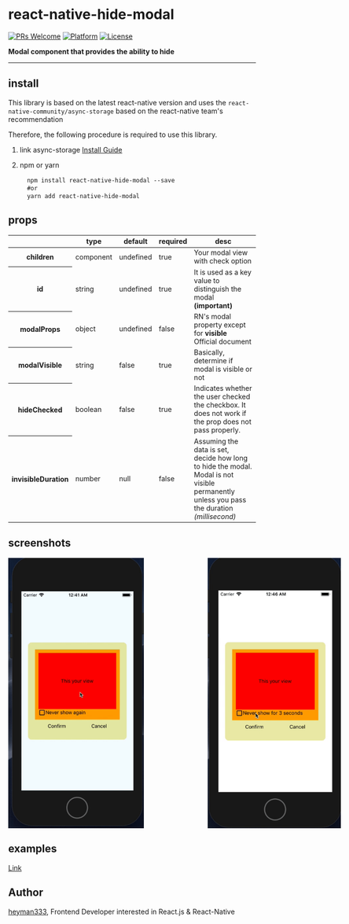# react-native-hide-modal

[![PRs Welcome](https://img.shields.io/badge/PRs-Welcome-brightgreen.svg)](https://github.com/heyman333/react-native-responsive-fontSize/pulls)
[![Platform](https://img.shields.io/badge/platform-react--native-lightgrey.svg)](http://facebook.github.io/react-native/)
[![License](https://img.shields.io/badge/license-MIT-blue.svg)](https://github.com/heyman333/react-native-responsive-fontSize/blob/master/LICENSE)

<strong>Modal component that provides the ability to hide</strong>

<hr />

## install

This library is based on the latest react-native version and uses the `react-native-community/async-storage` 
based on the react-native team's recommendation

Therefore, the following procedure is required to use this library.

1. link async-storage [Install Guide](https://github.com/react-native-community/async-storage/tree/LEGACY#getting-started)

2. npm or yarn 
    ```shell 
      npm install react-native-hide-modal --save
      #or
      yarn add react-native-hide-modal
    ```




## props

<table>
      <thead>
        <tr>
          <th></th>
          <th>type</th>
          <th>default</th>
          <th>required</th>
          <th>desc</th>
        </tr>
      </thead>
      <tbody>
        <tr>
          <th>children</th>
          <td>component</td>
          <td>undefined</td>
          <td>true</td>
          <td>Your modal view with check option</td>
        </tr>
        <tr>
          <th>id</th>
          <td>string</td>
          <td>undefined</td>
          <td>true</td>
          <td>It is used as a key value to distinguish the modal <strong>(important)</strong></td>
        </tr>
        <tr>
          <th>modalProps</th>
          <td>object</td>
          <td>undefined</td>
          <td>false</td>
          <td>RN's modal property except for <b>visible</b>
            <br/>
            <a herf="https://facebook.github.io/react-native/docs/modal#props-1" target="_blank" >Official document</a>
          </td>
        </tr>
        <tr>
          <th>modalVisible</th>
          <td>string</td>
          <td>false</td>
          <td>true</td>
          <td>Basically, determine if modal is visible or not</td>
        </tr>
        <tr>
          <th>hideChecked</th>
          <td>boolean</td>
          <td>false</td>
          <td>true</td>
          <td>Indicates whether the user checked the checkbox.
It does not work if the prop does not pass properly.</td>
        </tr>
        <tr>
          <th>invisibleDuration</th>
          <td>number</td>
          <td>null</td>
          <td>false</td>
          <td>Assuming the data is set, decide how long to hide the modal. Modal is not visible permanently unless you pass the duration <i>(millisecond)</i></td>
        </tr>
      </tbody>
</table>

## screenshots

<div style="display: flex;">
 <img src="img/default.gif" alt="screenshot1" height="550" />
 <img src="img/withInvisibleDuration.gif" alt="screenshot1" height="550" style="margin-left: 130px;"/>
</div>

## examples
[Link](https://github.com/heyman333/react-native-hide-modal/blob/master/examples/App.js)

## Author
[heyman333](https://github.com/heyman333), Frontend Developer interested in React.js & React-Native 
